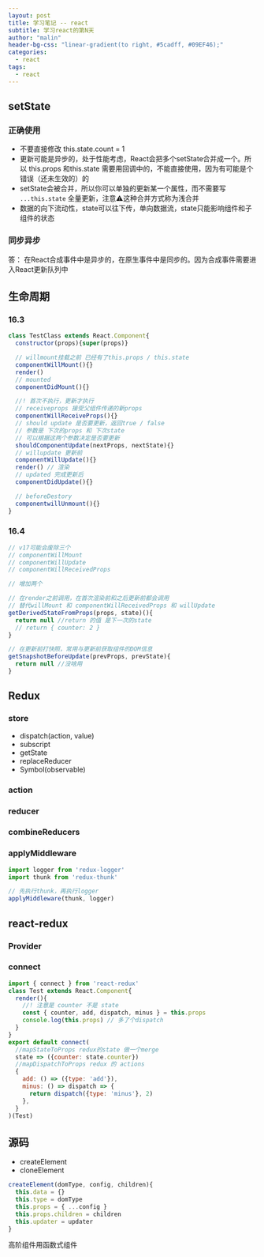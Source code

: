```yaml
---
layout: post
title: 学习笔记 -- react
subtitle: 学习react的第N天
author: "malin"
header-bg-css: "linear-gradient(to right, #5cadff, #09EF46);"
categories:
  - react
tags:
  - react
---
```


## setState

### 正确使用

- 不要直接修改 this.state.count = 1
- 更新可能是异步的，处于性能考虑，React会把多个setState合并成一个。所以 this.props 和this.state 需要用回调中的，不能直接使用，因为有可能是个错误（还未生效的）的
- setState会被合并，所以你可以单独的更新某一个属性，而不需要写 `...this.state` 全量更新，注意⚠️这种合并方式称为浅合并
- 数据的向下流动性，state可以往下传，单向数据流，state只能影响组件和子组件的状态

### 同步异步

答： 在React合成事件中是异步的，在原生事件中是同步的。因为合成事件需要进入React更新队列中

## 生命周期

### 16.3

```js
class TestClass extends React.Component{
  constructor(props){super(props)}

  // willmount挂载之前 已经有了this.props / this.state
  componentWillMount(){}
  render()
  // mounted
  componentDidMount(){}

  //! 首次不执行，更新才执行
  // receiveprops 接受父组件传递的新props
  componentWillReceiveProps(){}
  // should update 是否要更新，返回true / false
  // 参数是 下次的props 和 下次state
  // 可以根据这两个参数决定是否要更新
  shouldComponentUpdate(nextProps, nextState){}
  // willupdate 更新前
  componentWillUpdate(){}
  render() // 渲染
  // updated 完成更新后
  componentDidUpdate(){}

  // beforeDestory
  componentwillUnmount(){}
}
```

### 16.4

```js
// v17可能会废除三个
// componentWillMount
// componentWillUpdate
// componentWillReceivedProps

// 增加两个

// 在render之前调用，在首次渲染前和之后更新前都会调用
// 替代willMount 和 componentWillReceivedProps 和 willUpdate
getDerivedStateFromProps(props, state)(){
  return null //return 的值 是下一次的state
  // return { counter: 2 }
}

// 在更新前打快照，常用与更新前获取组件的DOM信息
getSnapshotBeforeUpdate(prevProps, prevState){
  return null //没啥用
}
```

## Redux

### store

- dispatch(action, value)
- subscript
- getState
- replaceReducer
- Symbol(observable)

### action

### reducer

### combineReducers

### applyMiddleware

```js
import logger from 'redux-logger'
import thunk from 'redux-thunk'

// 先执行thunk，再执行logger
applyMiddleware(thunk, logger)
```

## react-redux

### Provider

### connect

```js
import { connect } from 'react-redux'
class Test extends React.Component{
  render(){
    //! 注意是 counter 不是 state
    const { counter, add, dispatch, minus } = this.props
    console.log(this.props) // 多了个dispatch
  }
}
export default connect(
  //mapStateToProps redux的state 做一个merge
  state => ({counter: state.counter})
  //mapDispatchToProps redux 的 actions
  {
    add: () => ({type: 'add'}),
    minus: () => dispatch => {
      return dispatch({type: 'minus'}, 2)
    },
  }
)(Test)
```

## 源码

- createElement
- cloneElement

```js
createElement(domType, config, children){
  this.data = {}
  this.type = domType
  this.props = { ...config }
  this.props.children = children
  this.updater = updater
}
```

高阶组件用函数式组件
